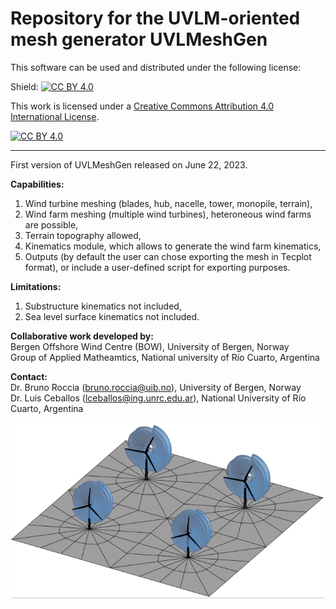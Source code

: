# Repository for the UVLM-oriented mesh generator UVLMeshGen

This software can be used and distributed under the following license:

Shield: [![CC BY 4.0][cc-by-shield]][cc-by]

This work is licensed under a
[Creative Commons Attribution 4.0 International License][cc-by].

[![CC BY 4.0][cc-by-image]][cc-by]

[cc-by]: http://creativecommons.org/licenses/by/4.0/
[cc-by-image]: https://i.creativecommons.org/l/by/4.0/88x31.png
[cc-by-shield]: https://img.shields.io/badge/License-CC%20BY%204.0-lightgrey.svg

----------------------------------------------------------------------------------------------------
First version of UVLMeshGen released on June 22, 2023.

**Capabilities:** <br />
1) Wind turbine meshing (blades, hub, nacelle, tower, monopile, terrain), <br />
2) Wind farm meshing (multiple wind turbines), heteroneous wind farms are possible, <br />
3) Terrain topography allowed, <br />
4) Kinematics module, which allows to generate the wind farm kinematics, <br />
5) Outputs (by default the user can chose exporting the mesh in Tecplot format), or include a user-defined script for exporting purposes.

**Limitations:** <br />
1) Substructure kinematics not included, <br />
2) Sea level surface kinematics not included.

**Collaborative work developed by:** <br />
Bergen Offshore Wind Centre (BOW), University of Bergen, Norway <br />
Group of Applied Matheamtics, National university of Río Cuarto, Argentina <br />

**Contact:** <br />
Dr. Bruno Roccia (bruno.roccia@uib.no), University of Bergen, Norway <br />
Dr. Luis Ceballos (lceballos@ing.unrc.edu.ar), National University of Río Cuarto, Argentina

![Onshore wind Farm](Onshore_farm_Aero.png)

